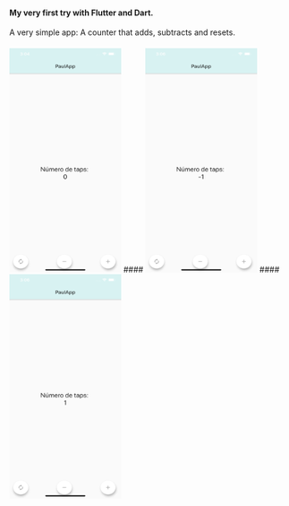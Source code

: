 #### My very first try with Flutter and Dart.
A very simple app: A counter that adds, subtracts and resets.
####
<img src="https://github.com/pauromeropau/paulapp/blob/master/simulator1.png" width="200" height="400" />
####
<img src="https://github.com/pauromeropau/paulapp/blob/master/simulator2.png" width="200" height="400" />
####
<img src="https://github.com/pauromeropau/paulapp/blob/master/simulator3.png" width="200" height="400" />


